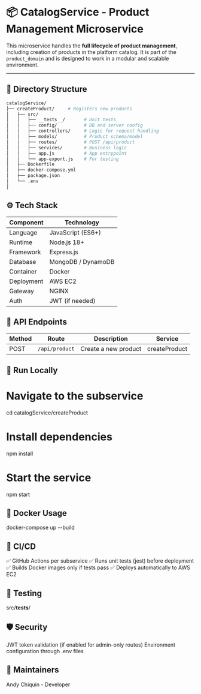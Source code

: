 # 📦 CatalogService - Product Management Microservice

This microservice handles the **full lifecycle of product management**, including creation of products in the platform catalog. It is part of the `product_domain` and is designed to work in a modular and scalable environment.

---

## 🧩 Directory Structure

```bash
catalogService/
├── createProduct/     # Registers new products
│   ├── src/
│   │   ├── __tests__/       # Unit tests
│   │   ├── config/          # DB and server config
│   │   ├── controllers/     # Logic for request handling
│   │   ├── models/          # Product schema/model
│   │   ├── routes/          # POST /api/product
│   │   ├── services/        # Business logic
│   │   ├── app.js           # App entrypoint
│   │   └── app-export.js    # For testing
│   ├── Dockerfile
│   ├── docker-compose.yml
│   ├── package.json
│   └── .env
│

```
## ⚙️ Tech Stack
| Component  | Technology         |
| ---------- | ------------------ |
| Language   | JavaScript (ES6+)  |
| Runtime    | Node.js 18+        |
| Framework  | Express.js         |
| Database   | MongoDB / DynamoDB |
| Container  | Docker             |
| Deployment | AWS EC2            |
| Gateway    | NGINX              |
| Auth       | JWT (if needed)    |

## 📡 API Endpoints
| Method | Route              | Description            | Service       |
| ------ | ------------------ | ---------------------- | ------------- |
| POST   | `/api/product`     | Create a new product   | createProduct |


## 🚀 Run Locally
# Navigate to the subservice
cd catalogService/createProduct

# Install dependencies
npm install

# Start the service
npm start

## 🐳 Docker Usage
docker-compose up --build

## 🔄 CI/CD
✅ GitHub Actions per subservice
✅ Runs unit tests (jest) before deployment
✅ Builds Docker images only if tests pass
✅ Deploys automatically to AWS EC2

## 🧪 Testing
src/__tests__/

## 🛡️ Security
JWT token validation (if enabled for admin-only routes)
Environment configuration through .env files

## 🧠 Maintainers
Andy Chiquin - Developer 